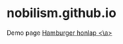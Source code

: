 # nobilism.github.io
Demo page
<a href = nobilism.github.io/Hamburger_honlap/> Hamburger honlap <\a>
